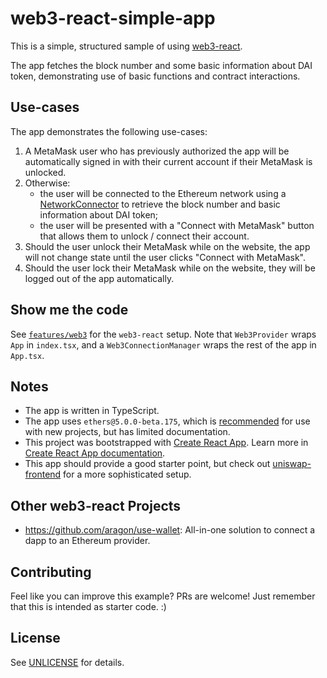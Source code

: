 # web3-react-simple-app

This is a simple, structured sample of using [web3-react](https://github.com/NoahZinsmeister/web3-react).

The app fetches the block number and some basic information about DAI token, demonstrating use of basic functions and contract interactions.

## Use-cases

The app demonstrates the following use-cases:

1. A MetaMask user who has previously authorized the app will be automatically signed in with their current account if their MetaMask is unlocked.
2. Otherwise:
    * the user will be connected to the Ethereum network using a [NetworkConnector](https://github.com/NoahZinsmeister/web3-react/blob/v6/docs/connectors/network.md) to retrieve the block number and basic information about DAI token;
    * the user will be presented with a "Connect with MetaMask" button that allows them to unlock / connect their account.
3. Should the user unlock their MetaMask while on the website, the app will not change state until the user clicks "Connect with MetaMask".
4. Should the user lock their MetaMask while on the website, they will be logged out of the app automatically.

## Show me the code

See [`features/web3`](src/features/web3) for the `web3-react` setup. Note that `Web3Provider` wraps `App` in `index.tsx`, and a `Web3ConnectionManager` wraps the rest of the app in `App.tsx`.

## Notes

* The app is written in TypeScript.
* The app uses `ethers@5.0.0-beta.175`, which is [recommended](https://github.com/ethers-io/ethers.js/tree/ethers-v5-beta#the-ethers-project) for use with new projects, but has limited documentation.
* This project was bootstrapped with [Create React App](https://github.com/facebook/create-react-app). Learn more in [Create React App documentation](https://facebook.github.io/create-react-app/docs/getting-started).
* This app should provide a good starter point, but check out [uniswap-frontend](https://github.com/Uniswap/uniswap-frontend) for a more sophisticated setup.

## Other web3-react Projects
* https://github.com/aragon/use-wallet: All-in-one solution to connect a dapp to an Ethereum provider.

## Contributing
Feel like you can improve this example? PRs are welcome! Just remember that this is intended as starter code. :)




## License

See [UNLICENSE](UNLICENSE) for details.
